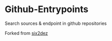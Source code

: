 # Github-Entrypoints
Search sources &amp; endpoint in github repositories

Forked from [six2dez](https://gist.github.com/six2dez/d1d516b606557526e9a78d7dd49cacd3)
